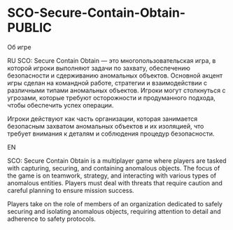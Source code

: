 # SCO-Secure-Contain-Obtain-PUBLIC
Об игре

RU 
SCO: Secure Contain Obtain — это многопользовательская игра, в которой игроки выполняют задачи по захвату, обеспечению безопасности и сдерживанию аномальных объектов. Основной акцент игры сделан на командной работе, стратегии и взаимодействии с различными типами аномальных объектов. Игроки могут столкнуться с угрозами, которые требуют осторожности и продуманного подхода, чтобы обеспечить успех операции.

Игроки действуют как часть организации, которая занимается безопасным захватом аномальных объектов и их изоляцией, что требует внимания к деталям и соблюдения процедур безопасности.

EN

SCO: Secure Contain Obtain is a multiplayer game where players are tasked with capturing, securing, and containing anomalous objects. The focus of the game is on teamwork, strategy, and interacting with various types of anomalous entities. Players must deal with threats that require caution and careful planning to ensure mission success.

Players take on the role of members of an organization dedicated to safely securing and isolating anomalous objects, requiring attention to detail and adherence to safety protocols.
